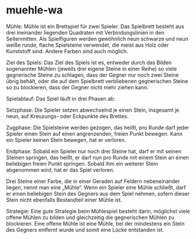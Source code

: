 # muehle-wa

Mühle:
Mühle ist ein Brettspiel für zwei Spieler. Das Spielbrett besteht aus drei ineinander liegenden Quadraten mit Verbindungslinien in den Seitenmitten.
Als Spielfiguren werden gewöhnlich neun schwarze und neun weiße runde, flache Spielsteine verwendet, die meist aus Holz oder Kunststoff sind. Andere Farben sind auch möglich.

Ziel des Spiels:
Das Ziel des Spiels ist es, entweder durch das Bilden sogenannter Mühlen (jeweils drei eigene Steine in einer Reihe) so viele gegnerische Steine zu schlagen,
dass der Gegner nur noch zwei Steine übrig behält, oder die auf dem Spielbrett verbliebenen gegnerischen Steine so zu blockieren, dass der Gegner nicht mehr ziehen kann.

Spielablauf:
Das Spiel läuft in drei Phasen ab:

Setzphase: 
  Die Spieler setzen abwechselnd je einen Stein, insgesamt je neun, auf Kreuzungs- oder Eckpunkte des Brettes.

Zugphase: Die Spielsteine werden gezogen, das heißt, pro Runde darf jeder Spieler einen Stein auf einen angrenzenden, freien Punkt bewegen.
  Kann ein Spieler keinen Stein bewegen, hat er verloren.

Endphase: Sobald ein Spieler nur noch drei Steine hat, darf er mit seinen Steinen springen, das heißt, er darf nun pro Runde mit einem Stein an einen beliebigen freien Punkt springen.
  Sobald ihm ein weiterer Stein abgenommen wird, hat er das Spiel verloren.
  
Drei Steine einer Farbe, die in einer Geraden auf Feldern nebeneinander liegen, nennt man eine „Mühle“.
Wenn ein Spieler eine Mühle schließt, darf er einen beliebigen Stein des Gegners aus dem Spiel nehmen, sofern dieser Stein nicht ebenfalls Bestandteil einer Mühle ist.

Strategie:
Eine gute Strategie beim Mühlespiel besteht darin, möglichst viele offene Mühlen zu bilden und gleichzeitig die gegnerischen Mühlen zu blockieren.
Eine offene Mühle ist eine Mühle, bei der mindestens ein Stein des Gegners entfernt wurde und somit eine Lücke entstanden ist.
